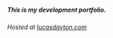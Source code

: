 ##### This is my development portfolio.

###### Hosted at [lucasdayton.com](http://lucasdayton.com)
